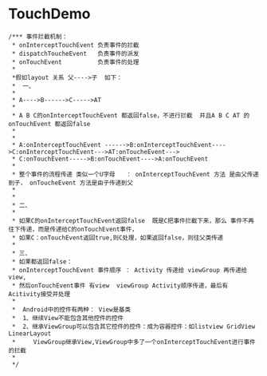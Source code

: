 TouchDemo
=========
	/*** 事件拦截机制：
	 * onInterceptTouchEvent 负责事件的拦截
	 * dispatchToucheEvent   负责事件的派发
	 * onTouchEvent          负责事件的处理
	 * 
	 *假如layout 关系 父---->子  如下：
	 *  一、
	 *  
	 * A---->B------>C----->AT
	 * 
	 * A B C的onInterceptTouchEvent 都返回false，不进行拦截  并且A B C AT 的onTouchEvent 都返回false
	 * 
	 * 
	 * A:onInterceptTouchEvent ------>B:onInterceptTouchEvent---->C:onInterceptTouchEvent--->AT:onToucheEvent--->
	 * C:onTouchEvent----->B:onTouchEvent---->A:onTouchEvent
	 * 
	 * 整个事件的流程传递 类似一个U字母   ： onInterceptTouchEvent 方法 是由父传递到子， onToucheEvent 方法是由子传递到父
	 * 
	 * 
	 * 二、
	 * 
	 * 如果C的onInterceptTouchEvent返回false  既是C把事件拦截下来，那么 事件不再往下传递，而是传递给C的onTouchEvent事件，
	 * 如果C：onTouchEvent返回true,则C处理，如果返回false，则往父类传递
	 * 
	 * 三、
	 * 如果都返回false：
	 * onInterceptTouchEvent 事件顺序 ： Activity 传递给 viewGroup 再传递给view,
	 * 然后onTouchEvent事件 有view  viewGroup Activity顺序传递，最后有Acitivity接受并处理
	 * 
	 *  Android中的控件有两种： View是基类
	 *  1、继续View不能包含其他控件的控件
	 *  2、继承ViewGroup可以包含其它控件的控件：成为容器控件：如listview GridView LinearLayout
	 *     ViewGroup继承View,ViewGroup中多了一个onInterceptTouchEvent进行事件的拦截
	 * 
	 */
